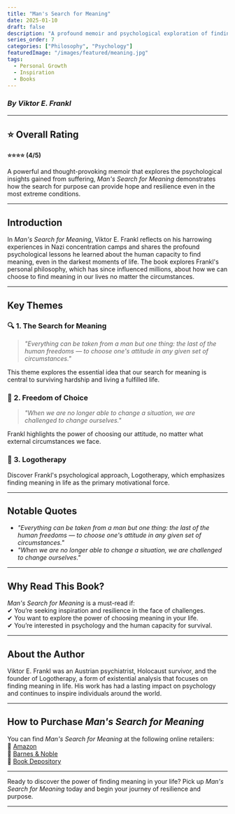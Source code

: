 ```yaml
---
title: "Man's Search for Meaning"
date: 2025-01-10
draft: false
description: "A profound memoir and psychological exploration of finding purpose even in life's darkest moments."
series_order: 7
categories: ["Philosophy", "Psychology"]
featuredImage: "/images/featured/meaning.jpg"
tags: 
  - Personal Growth
  - Inspiration
  - Books
---
```


### *By Viktor E. Frankl*

---

## ⭐ Overall Rating  
**⭐⭐⭐⭐ (4/5)**  

A powerful and thought-provoking memoir that explores the psychological insights gained from suffering, *Man's Search for Meaning* demonstrates how the search for purpose can provide hope and resilience even in the most extreme conditions.

---

## **Introduction**  

In *Man's Search for Meaning*, Viktor E. Frankl reflects on his harrowing experiences in Nazi concentration camps and shares the profound psychological lessons he learned about the human capacity to find meaning, even in the darkest moments of life. The book explores Frankl's personal philosophy, which has since influenced millions, about how we can choose to find meaning in our lives no matter the circumstances.

---

## **Key Themes**  

### 🔍 **1. The Search for Meaning**  
> *"Everything can be taken from a man but one thing: the last of the human freedoms — to choose one's attitude in any given set of circumstances."*  

This theme explores the essential idea that our search for meaning is central to surviving hardship and living a fulfilled life.  

### 💪 **2. Freedom of Choice**  
> *"When we are no longer able to change a situation, we are challenged to change ourselves."*  

Frankl highlights the power of choosing our attitude, no matter what external circumstances we face.  

### 🧠 **3. Logotherapy**  
Discover Frankl's psychological approach, Logotherapy, which emphasizes finding meaning in life as the primary motivational force.  

---

## **Notable Quotes**  

- *"Everything can be taken from a man but one thing: the last of the human freedoms — to choose one's attitude in any given set of circumstances."*  
- *"When we are no longer able to change a situation, we are challenged to change ourselves."*  

---

## **Why Read This Book?**  

*Man's Search for Meaning* is a must-read if:  
✔ You’re seeking inspiration and resilience in the face of challenges.  
✔ You want to explore the power of choosing meaning in your life.  
✔ You’re interested in psychology and the human capacity for survival.  

---

## **About the Author**  

Viktor E. Frankl was an Austrian psychiatrist, Holocaust survivor, and the founder of Logotherapy, a form of existential analysis that focuses on finding meaning in life. His work has had a lasting impact on psychology and continues to inspire individuals around the world.

---

## **How to Purchase *Man's Search for Meaning***  

You can find *Man's Search for Meaning* at the following online retailers:  
📖 [Amazon](https://www.amazon.com)  
📖 [Barnes & Noble](https://www.barnesandnoble.com)  
📖 [Book Depository](https://www.bookdepository.com)  

---

Ready to discover the power of finding meaning in your life? Pick up *Man's Search for Meaning* today and begin your journey of resilience and purpose.

---
